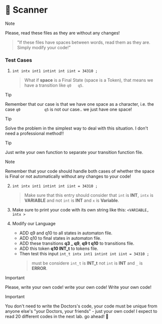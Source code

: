 # :mag_right: Scanner

> [!NOTE]
> Please, read these files as they are without any changes!

  > "If these files have spaces between words, read them as they are. Simply modify your code!"

### Test Cases

  1. `int intx int1 intint int iint = 34310 ;`
     
       > What if **space** is a Final State (space is a Token), that means we have a transition like `q0   q5`.  
       
  > [!TIP]
  > Remember that our case is that we have one space as a character, i.e. the case `q0           q5` is not our case.. we just have one space!
       
  > [!TIP]
  > Solve the problem in the simplest way to deal with this situation. I don't need a professional method!!

  > [!TIP]
  > Just write your own function to separate your transition function file.

  > [!NOTE]
  > Remember that your code should handle both cases of whether the space is Final or not automatically without any changes to your code! 

       
  2. `int intx int1 intint int iint = 34310 ;`
       > Make sure that this entry should consider that `int` is **INT**, `intx` is **VARIABLE** and not `int` is **INT** and `x` is **Variable**.

       
  3. Make sure to print your code with its own string like this: `<VARIABLE, intx >`

     
  4. Modify our Language
      - ADD q9 and  q10 to all states in automaton file.
      - ADD q10 to final states in automaton file.
      - ADD these transitions  **q3 _ q9**, **q9 t q10** to transitions file.
      - ADD this token **q10 INT_t** to tokens file.
      - Then test this input `int_t intx int1 intint int iint = 34310 ;`
        > must be considere `int_t` is **INT_t** not `int` is **INT** and `_` is **ERROR**.
  

> [!IMPORTANT]
> Please, write your own code!
> write your own code!
> Write your own code!

> [!IMPORTANT]
> You don't need to write the Doctors's code, your code must be unique from anyone else's "your Doctors, your friends" - just your own code!
> I expect to read 20 different codes in the next lab. go ahead! :muscle:
